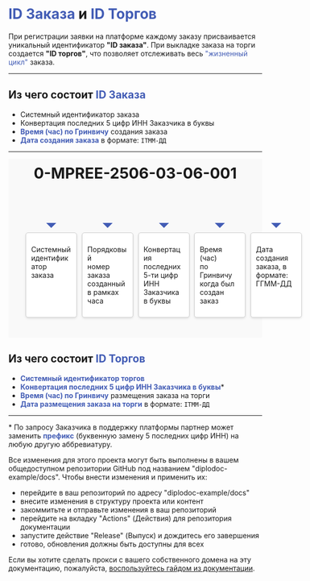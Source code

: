 # <span style="color: #425CB5">ID Заказа</span> и <span style="color: #425CB5">ID Торгов</span>

При регистрации заявки на платформе каждому заказу присваивается уникальный идентификатор **"ID заказа"**. При выкладке заказа на торги создается **"ID торгов"**, что позволяет отслеживать весь <span style="color: #425CB5">"жизненный цикл"</span> заказа. 

---

## Из чего состоит <span style="color: #425CB5">ID Заказа</span>  

- Системный идентификатор заказа 
- Конвертация последних 5 цифр ИНН Заказчика в буквы 
- **<span style="color: #425CB5">Время (час) по Гринвичу</span>** создания заказа  
- **<span style="color: #425CB5">Дата создания заказа</span>** в формате: `ITMM-ДД`  

---

<div class="schema-container">
  <div class="header">
    <span>0-MPREE-2506-03-06-001</span>
  </div>
  <div class="row">
    <div class="box" style="margin-left: 5%; margin-right: 1%;">
      <p>Системный<br>идентификатор<br>заказа</p>
    </div>
    <div class="box" style="margin-left: 1%; margin-right: 1%;">
      <p>Порядковый<br>номер заказа<br>созданный<br>в рамках<br>часа</p>
    </div>
    <div class="box" style="margin-left: 1%; margin-right: 1%;">
      <p>Конвертация<br>последних<br>5-ти цифр<br>ИНН Заказчика<br>в буквы</p>
    </div>
    <div class="box" style="margin-left: 1%; margin-right: 1%;">
      <p>Время (час)<br>по Гринвичу<br>когда был<br>создан заказ</p>
    </div>
    <div class="box" style="margin-left: 1%; margin-right: 5%;">
      <p>Дата создания<br>заказа, в формате:<br>ГГММ-ДД</p>
    </div>
  </div>
</div>

<style>
    .schema-container {
        flex-direction: column;
        align-items: center;
        background-color: #f9f9f9; /* Светло-серый фон */
        padding: 10px;
    }

    .header {
        text-align: center;
        font-size: 30px;
        font-weight: bold;
        margin-bottom: 100px;
        }

    .row {
        display: flex;
        justify-content: space-around;
        margin-bottom: 30px;
        }

    .box {
        background-color: white;
        border: 1px solid #ccc;
        padding: 10px;
        border-radius: 5px;
        box-shadow: 0 2px 4px rgba(0, 0, 0, 0.1);
        vertical-align: middle;
        min-width: 80px;
        position: relative; /* Добавляем relative для корректной работы ::before */
        }

    /* Добавляем стрелки между блоками */
    .box::before {
        content: "";
        position: absolute;
        width: 0;
        height: 0;
        border-style: solid;
        border-width: 10px 10px 0 10px;
        border-color: #425CB5 transparent transparent transparent;
        top: -20px;
        left: 50%;
        transform: translateX(-50%);
        }

    /* Позиционирование стрелок */
    .box:nth-child(1)::before {
        top: -20px;
        }
        .box:nth-child(2)::before {
        top: -20px;
        }
        .box:nth-child(3)::before {
        top: -20px;
        }
        .box:nth-child(4)::before {
        top: -20px;
        }
        .box:nth-child(5)::before {
        top: -20px;
        }
  </style>

## Из чего состоит <span style="color: #425CB5">ID Торгов</span>  

- **<span style="color: #425CB5">Системный идентификатор торгов</span>**  
- **<span style="color: #425CB5">Конвертация последних 5 цифр ИНН Заказчика в буквы</span>***  
- **<span style="color: #425CB5">Время (час) по Гринвичу</span>** размещения заказа на торги  
- **<span style="color: #425CB5">Дата размещения заказа на торги</span>** в формате: `ITMM-ДД`  

---

\* По запросу Заказчика в поддержку платформы партнер может заменить **<span style="color: #425CB5">префикс</span>** (буквенную замену 5 последних цифр ИНН) на любую другую аббревиатуру.  

Все изменения для этого проекта могут быть выполнены в вашем общедоступном репозитории GitHub под названием "diplodoc-example/docs".
Чтобы внести изменения и применить их:

- перейдите в ваш репозиторий по адресу "diplodoc-example/docs"
- внесите изменения в структуру проекта или контент
- закоммитьте и отправьте изменения в ваш репозиторий
- перейдите на вкладку "Actions" (Действия) для репозитория документации
- запустите действие "Release" (Выпуск) и дождитесь его завершения
- готово, обновления должны быть доступны для всех

Если вы хотите сделать прокси с вашего собственного домена на эту документацию, пожалуйста, [воспользуйтесь гайдом из документации](https://diplodoc.com/docs/ru/personal-domain-ya-cloud).
